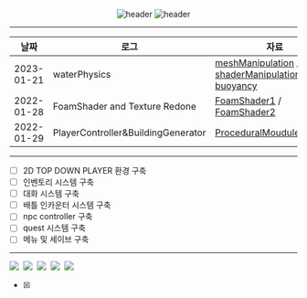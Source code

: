 
<div align="center">
  
![header](https://capsule-render.vercel.app/api?type=rect&color=auto&height=100&section=header&text=game%20project&fontSize=30&fontAlign=20&textBg=true)
![header](https://capsule-render.vercel.app/api?type=rect&height=50&color=ebf3f5&text=UNITY&fontColor=000000&fontSize=20)

  ---
|날짜|로그|자료|
|---|---------|----|
|2023-01-21|waterPhysics|[meshManipulation](https://www.youtube.com/watch?v=_Ij24zRI9J0) / [shaderManipulation1](https://catlikecoding.com/unity/tutorials/flow/waves/) / [buoyancy](https://www.youtube.com/watch?v=iasDPyC0QOg&t=496s)|
|2022-01-28|FoamShader and Texture Redone|[FoamShader1](https://www.youtube.com/watch?v=MHdDUqJHJxM&t=464s) / [FoamShader2](https://www.youtube.com/watch?v=MHdDUqJHJxM&t=464s)|
|2022-01-29|PlayerController&BuildingGenerator|[ProceduralMouduleBuilding](https://www.youtube.com/watch?v=EWnLKpkJzVQ)
---
</div>

- [ ] 2D TOP DOWN PLAYER 환경 구축
- [ ] 인벤토리 시스템 구축
- [ ] 대화 시스템 구축
- [ ] 배틀 인카운터 시스템 구축
- [ ] npc controller 구축
- [ ] quest 시스템 구축
- [ ] 메뉴 및 세이브 구축
---
<p align = "left">
<img src="https://img.shields.io/badge/Unity-000000?style=flat-square&logo=Unity&logoColor=white"/></a>&nbsp
<img src="https://img.shields.io/badge/C Sharp-239120?style=flat-square&logo=C Sharp&logoColor=white"/></a>&nbsp
<img src="https://img.shields.io/badge/Aseprite-7D929E?style=flat-square&logo=Aseprite&logoColor=white"/></a>&nbsp
<img src="https://img.shields.io/badge/Visual Studio Code-007ACC?style=flat-square&logo=Visual Studio Code&logoColor=white"/></a>&nbsp
<img src="https://img.shields.io/badge/Visual-Studio-5C2D91?style=flat-square&logo=Visual-Studio&logoColor=white"/></a>&nbsp<br>
</p>

</div>

- [x]
